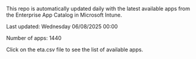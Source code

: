 This repo is automatically updated daily with the latest available apps from the Enterprise App Catalog in Microsoft Intune.

Last updated: Wednesday 06/08/2025 00:00

Number of apps: 1440

Click on the eta.csv file to see the list of available apps.
